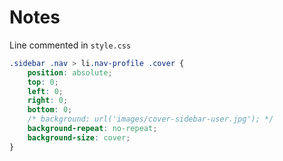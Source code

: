 # Notes

Line commented in `style.css`

```css
.sidebar .nav > li.nav-profile .cover {
	position: absolute;
	top: 0;
	left: 0;
	right: 0;
	bottom: 0;
	/* background: url('images/cover-sidebar-user.jpg'); */
	background-repeat: no-repeat;
	background-size: cover;
}
```
